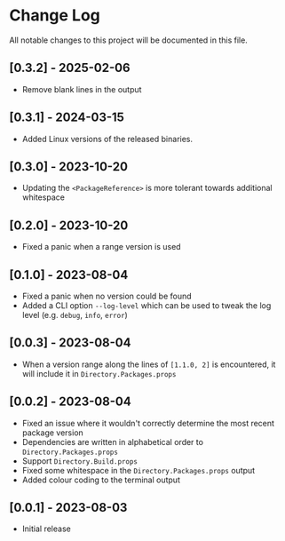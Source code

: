 # Change Log
All notable changes to this project will be documented in this file.

## [0.3.2] - 2025-02-06
* Remove blank lines in the output

## [0.3.1] - 2024-03-15
* Added Linux versions of the released binaries.

## [0.3.0] - 2023-10-20
* Updating the `<PackageReference>` is more tolerant towards additional whitespace

## [0.2.0] - 2023-10-20
* Fixed a panic when a range version is used

## [0.1.0] - 2023-08-04
* Fixed a panic when no version could be found
* Added a CLI option `--log-level` which can be used to tweak the log level (e.g. `debug`, `info`, `error`)

## [0.0.3] - 2023-08-04
* When a version range along the lines of `[1.1.0, 2]` is encountered, it will include it in `Directory.Packages.props`

## [0.0.2] - 2023-08-04
* Fixed an issue where it wouldn't correctly determine the most recent package version
* Dependencies are written in alphabetical order to `Directory.Packages.props`
* Support `Directory.Build.props`
* Fixed some whitespace in the `Directory.Packages.props` output
* Added colour coding to the terminal output

## [0.0.1] - 2023-08-03
* Initial release
